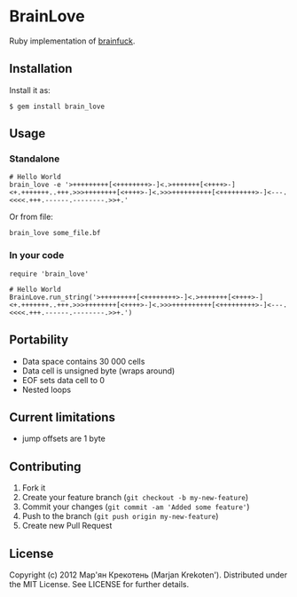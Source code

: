 # BrainLove

Ruby implementation of [brainfuck](http://esolangs.org/wiki/Brainfuck).

## Installation

Install it as:

    $ gem install brain_love

## Usage

### Standalone

    # Hello World
    brain_love -e '>+++++++++[<++++++++>-]<.>+++++++[<++++>-]<+.+++++++..+++.>>>++++++++[<++++>-]<.>>>++++++++++[<+++++++++>-]<---.<<<<.+++.------.--------.>>+.'

Or from file:

    brain_love some_file.bf

### In your code

    require 'brain_love'

    # Hello World
    BrainLove.run_string('>+++++++++[<++++++++>-]<.>+++++++[<++++>-]<+.+++++++..+++.>>>++++++++[<++++>-]<.>>>++++++++++[<+++++++++>-]<---.<<<<.+++.------.--------.>>+.')

## Portability

 * Data space contains 30 000 cells
 * Data cell is unsigned byte (wraps around)
 * EOF sets data cell to 0
 * Nested loops

## Current limitations

 * jump offsets are 1 byte

## Contributing

1. Fork it
2. Create your feature branch (`git checkout -b my-new-feature`)
3. Commit your changes (`git commit -am 'Added some feature'`)
4. Push to the branch (`git push origin my-new-feature`)
5. Create new Pull Request

## License

Copyright (c) 2012 Мар'ян Крекотень (Marjan Krekoten'). Distributed under the MIT License. See LICENSE for further details.